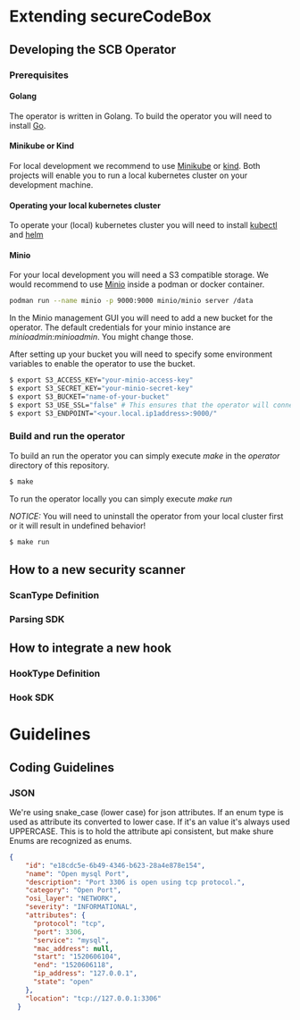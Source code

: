 # Extending secureCodeBox

## Developing the SCB Operator

### Prerequisites

#### Golang 

The operator is written in Golang.
To build the operator you will need to install [Go](https://golang.org/).

#### Minikube or Kind

For local development we recommend to use [Minikube](https://kubernetes.io/docs/tasks/tools/install-minikube/) or [kind](https://github.com/kubernetes-sigs/kind).
Both projects will enable you to run a local kubernetes cluster on your development machine.

#### Operating your local kubernetes cluster

To operate your (local) kubernetes cluster you will need to install [kubectl](https://kubernetes.io/docs/tasks/tools/install-kubectl/) and [helm](https://helm.sh/) 

#### Minio

For your local development you will need a S3 compatible storage.
We would recommend to use [Minio](https://min.io/download#/) inside a podman or docker container.

```bash
podman run --name minio -p 9000:9000 minio/minio server /data
```

In the Minio management GUI you will need to add a new bucket for the operator. 
The default credentials for your minio instance are *minioadmin:minioadmin*.
You might change those.

After setting up your bucket you will need to specify some environment variables to enable the operator to use the bucket.

```bash
$ export S3_ACCESS_KEY="your-minio-access-key"
$ export S3_SECRET_KEY="your-minio-secret-key"
$ export S3_BUCKET="name-of-your-bucket"
$ export S3_USE_SSL="false" # This ensures that the operator will connect even without HTTPS
$ export S3_ENDPOINT="<your.local.ip1address>:9000/"
```

### Build and run the operator

To build an run the operator you can simply execute *make* in the *operator* directory of this repository.

```bash
$ make
```

To run the operator locally you can simply execute *make run*

*NOTICE:* You will need to uninstall the operator from your local cluster first or it will result in undefined behavior!

```bash
$ make run
```

## How to a new security scanner

### ScanType Definition

### Parsing SDK

## How to integrate a new hook

### HookType Definition

### Hook SDK

# Guidelines

## Coding Guidelines

### JSON

We're using snake_case (lower case) for json attributes. If an enum type is used as attribute its converted to lower case. If it's an value it's always used UPPERCASE. This is to hold the attribute api consistent, but make shure Enums are recognized as enums.

```json
{
    "id": "e18cdc5e-6b49-4346-b623-28a4e878e154",
    "name": "Open mysql Port",
    "description": "Port 3306 is open using tcp protocol.",
    "category": "Open Port",
    "osi_layer": "NETWORK",
    "severity": "INFORMATIONAL",
    "attributes": {
      "protocol": "tcp",
      "port": 3306,
      "service": "mysql",
      "mac_address": null,
      "start": "1520606104",
      "end": "1520606118",
      "ip_address": "127.0.0.1",
      "state": "open"
    },
    "location": "tcp://127.0.0.1:3306"
  }
```